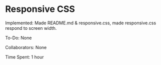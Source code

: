 # Responsive CSS

Implemented: Made README.md & responsive.css, made responsive.css respond to screen width.

To-Do: None

Collaborators: None

Time Spent: 1 hour
